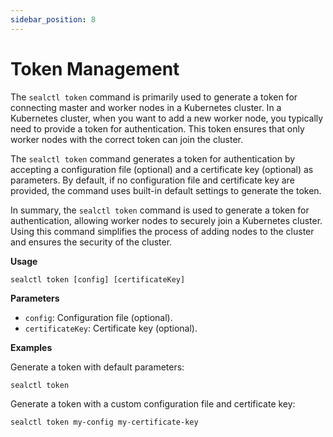 ```yaml
---
sidebar_position: 8
---
```


# Token Management

The `sealctl token` command is primarily used to generate a token for connecting master and worker nodes in a Kubernetes cluster. In a Kubernetes cluster, when you want to add a new worker node, you typically need to provide a token for authentication. This token ensures that only worker nodes with the correct token can join the cluster.

The `sealctl token` command generates a token for authentication by accepting a configuration file (optional) and a certificate key (optional) as parameters. By default, if no configuration file and certificate key are provided, the command uses built-in default settings to generate the token.

In summary, the `sealctl token` command is used to generate a token for authentication, allowing worker nodes to securely join a Kubernetes cluster. Using this command simplifies the process of adding nodes to the cluster and ensures the security of the cluster.

**Usage**

```shell
sealctl token [config] [certificateKey]
```

**Parameters**

- `config`: Configuration file (optional).
- `certificateKey`: Certificate key (optional).

**Examples**

Generate a token with default parameters:

```shell
sealctl token
```

Generate a token with a custom configuration file and certificate key:

```shell
sealctl token my-config my-certificate-key
```

